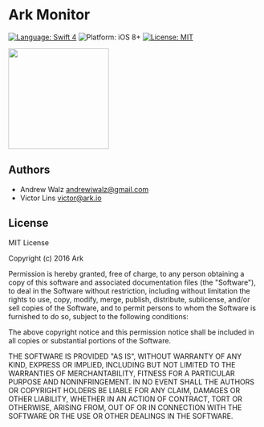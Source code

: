# Ark Monitor

[![Language: Swift 4](https://img.shields.io/badge/language-swift%204-f48041.svg?style=flat)](https://developer.apple.com/swift)
![Platform: iOS 8+](https://img.shields.io/badge/platform-iOS-blue.svg?style=flat)
[![License: MIT](http://img.shields.io/badge/license-MIT-lightgrey.svg?style=flat)](https://github.com/ArkEcosystem/ark-ios-monitor/blob/master/LICENSE)


<img src="https://user-images.githubusercontent.com/937766/31292920-9f39d45e-aaab-11e7-8d8c-6049cee4c0bc.jpg" width="200" />

## Authors
- Andrew Walz andrewjwalz@gmail.com
- Victor Lins victor@ark.io

## License

MIT License

Copyright (c) 2016 Ark

Permission is hereby granted, free of charge, to any person obtaining a copy of this software and associated documentation files (the "Software"), to deal in the Software without restriction, including without limitation the rights to use, copy, modify, merge, publish, distribute, sublicense, and/or sell copies of the Software, and to permit persons to whom the Software is furnished to do so, subject to the following conditions:

The above copyright notice and this permission notice shall be included in all copies or substantial portions of the Software.

THE SOFTWARE IS PROVIDED "AS IS", WITHOUT WARRANTY OF ANY KIND, EXPRESS OR IMPLIED, INCLUDING BUT NOT LIMITED TO THE WARRANTIES OF MERCHANTABILITY, FITNESS FOR A PARTICULAR PURPOSE AND NONINFRINGEMENT. IN NO EVENT SHALL THE AUTHORS OR COPYRIGHT HOLDERS BE LIABLE FOR ANY CLAIM, DAMAGES OR OTHER LIABILITY, WHETHER IN AN ACTION OF CONTRACT, TORT OR OTHERWISE, ARISING FROM, OUT OF OR IN CONNECTION WITH THE SOFTWARE OR THE USE OR OTHER DEALINGS IN THE SOFTWARE.
